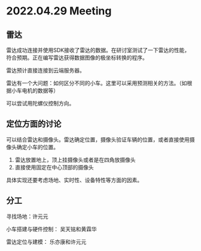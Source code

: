 # 2022.04.29 Meeting

## 雷达

雷达成功连接并使用SDK接收了雷达的数据。在研讨室测试了一下雷达的性能，符合预期。正在编写雷达获得数据图像的极坐标转换的程序。

雷达预计直接连接到云端服务器。

雷达有一个大问题：如何区分不同的小车。这里可以采用预测相关的方法。（如根据小车电机的数据等）

可以尝试用陀螺仪控制方向。

## 定位方面的讨论

可以结合雷达和摄像头。雷达确定位置，摄像头验证车辆的位置，或者直接使用摄像头确定小车的位置。

1. 雷达放置地上，顶上挂摄像头或者是在四角放摄像头
2. 直接使用固定在中心顶部的摄像头

具体实现还要考虑场地、实时性、设备特性等方面的因素。

## 分工

寻找场地：许元元

小车搭建与硬件控制： 吴天铭和黄霖华

雷达定位与建模： 乐亦康和许元元
